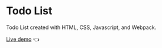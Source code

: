 # Todo List

Todo List created with HTML, CSS, Javascript, and Webpack.

[Live demo](https://tphamdo.github.io/todo-list/) 👈
